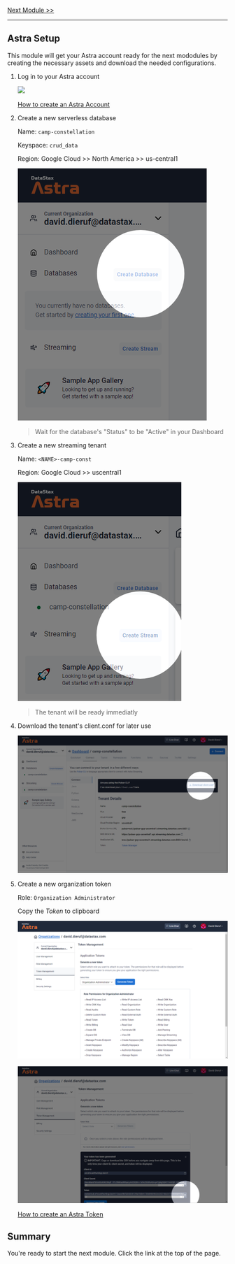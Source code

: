 [Next Module >>](/Lab1/02-start-gitpod.md)

---

## Astra Setup

This module will get your Astra account ready for the next mododules by creating the necessary assets and download the needed configurations.

1. Log in to your Astra account

    [![](https://dabuttonfactory.com/button.png?t=+Connect+to+Astra&f=Open+Sans-Bold&ts=12&tc=fff&hp=23&vp=16&c=11&bgt=gradient&bgc=0b5394&ebgc=073763)](https://astra.dev/4-6)

    [How to create an Astra Account](https://awesome-astra.github.io/docs/pages/astra/create-account/)

1. Create a new serverless database

    Name: `camp-constellation`

    Keyspace: `crud_data`

    Region: Google Cloud >> North America >> us-central1

    ![Create Database](/images/create-database.png)

    > Wait for the database's "Status" to be "Active" in your Dashboard

1. Create a new streaming tenant

    Name: `<NAME>-camp-const`

    Region: Google Cloud >> uscentral1

    ![Create Stream](/images/create-stream.png)

    > The tenant will be ready immediatly

1. Download the tenant's client.conf for later use

    ![Download client.conf](/images/download-client-conf.png)

1. Create a new organization token

    Role: `Organization Administrator`

    Copy the *Token* to clipboard

    ![Create Organization Token](/images/create-organization-token.png)

    ![Copy Token](/images/copy-token.png)

    [How to create an Astra Token](https://awesome-astra.github.io/docs/pages/astra/create-token/#c-procedure)

## Summary

You're ready to start the next module. Click the link at the top of the page.
